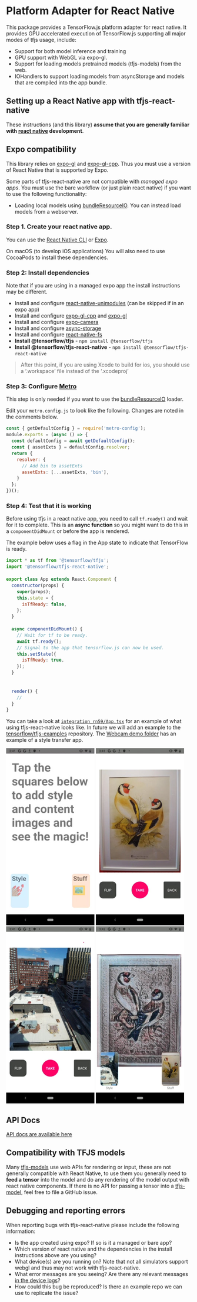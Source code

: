 # Platform Adapter for React Native

This package provides a TensorFlow.js platform adapter for react native. It
provides GPU accelerated execution of TensorFlow.js supporting all major modes
of tfjs usage, include:
  - Support for both model inference and training
  - GPU support with WebGL via expo-gl.
  - Support for loading models pretrained models (tfjs-models) from the web.
  - IOHandlers to support loading models from asyncStorage and models
    that are compiled into the app bundle.

## Setting up a React Native app with tfjs-react-native

These instructions (and this library) **assume that you are generally familiar with [react native](https://facebook.github.io/react-native/) development**.

## Expo compatibility

This library relies on [expo-gl](https://github.com/expo/expo/tree/master/packages/expo-gl) and [expo-gl-cpp](https://github.com/expo/expo/tree/master/packages/expo-gl-cpp). Thus you must use a version of React Native that is supported by Expo.

Some parts of tfjs-react-native are not compatible with _managed expo apps_. You must use the bare workflow (or just plain react native) if you want to use the following functionality:
 - Loading local models using [bundleResourceIO](https://js.tensorflow.org/api_react_native/latest/#bundleResourceIO). You can instead load models from a webserver.

### Step 1. Create your react native app.

You can use the [React Native CLI](https://facebook.github.io/react-native/docs/getting-started) or [Expo](https://expo.io/).

On macOS (to develop iOS applications) You will also need to use CocoaPods to install these dependencies.

### Step 2: Install dependencies

Note that if you are using in a managed expo app the install instructions may be different.

  - Install and configure [react-native-unimodules](https://github.com/unimodules/react-native-unimodules) (can be skipped if in an expo app)
  - Install and configure [expo-gl-cpp](https://github.com/expo/expo/tree/master/packages/expo-gl-cpp) and [expo-gl](https://github.com/expo/expo/tree/master/packages/expo-gl)
  - Install and configure [expo-camera](https://www.npmjs.com/package/expo-camera)
  - Install and configure [async-storage](https://github.com/react-native-community/async-storage)
  - Install and configure [react-native-fs](https://www.npmjs.com/package/react-native-fs)
  - **Install @tensorflow/tfjs** - `npm install @tensorflow/tfjs`
  - **Install @tensorflow/tfjs-react-native** - `npm install @tensorflow/tfjs-react-native`


> After this point, if you are using Xcode to build for ios, you should use a ‘.workspace’ file instead of the ‘.xcodeproj’

### Step 3: Configure [Metro](https://facebook.github.io/metro/)

This step is only needed if you want to use the [bundleResourceIO](https://js.tensorflow.org/api_react_native/latest/#bundleResourceIO) loader.

Edit your `metro.config.js` to look like the following. Changes are noted in
the comments below.

```js
const { getDefaultConfig } = require('metro-config');
module.exports = (async () => {
  const defaultConfig = await getDefaultConfig();
  const { assetExts } = defaultConfig.resolver;
  return {
    resolver: {
      // Add bin to assetExts
      assetExts: [...assetExts, 'bin'],
    }
  };
})();
```

### Step 4: Test that it is working

Before using tfjs in a react native app, you need to call `tf.ready()` and wait for it to complete. This is an **async function** so you might want to do this in a `componentDidMount` or before the app is rendered.

The example below uses a flag in the App state to indicate that TensorFlow is ready.


```js
import * as tf from '@tensorflow/tfjs';
import '@tensorflow/tfjs-react-native';

export class App extends React.Component {
  constructor(props) {
    super(props);
    this.state = {
      isTfReady: false,
    };
  }

  async componentDidMount() {
    // Wait for tf to be ready.
    await tf.ready();
    // Signal to the app that tensorflow.js can now be used.
    this.setState({
      isTfReady: true,
    });
  }


  render() {
    //
  }
}
```

You can take a look at [`integration_rn59/App.tsx`](integration_rn59/App.tsx) for an example of what using tfjs-react-native looks like. In future we will add an example to the [tensorflow/tfjs-examples](https://github.com/tensorflow/tfjs-examples) repository.
The [Webcam demo folder](integration_rn59/components/webcam) has an example of a style transfer app.

![style transfer app initial screen](images/rn-styletransfer_1.jpg)
![style transfer app initial screen](images/rn-styletransfer_2.jpg)
![style transfer app initial screen](images/rn-styletransfer_3.jpg)
![style transfer app initial screen](images/rn-styletransfer_4.jpg)


## API Docs

[API docs are available here](https://js.tensorflow.org/api_react_native/latest/)

## Compatibility with TFJS models

Many [tfjs-models](https://github.com/tensorflow/tfjs-models) use web APIs for rendering or input, these are not generally compatible with React Native, to use them you generally need to **feed a tensor** into the model and do any rendering of the model output with react native components. If there is no API for passing a tensor into a [tfjs-model](https://github.com/tensorflow/tfjs-models), feel free to file a GitHub issue.

## Debugging and reporting errors

When reporting bugs with tfjs-react-native please include the following information:

  - Is the app created using expo? If so is it a managed or bare app?
  - Which version of react native and the dependencies in the install instructions above are you using?
  - What device(s) are you running on? Note that not all simulators support webgl and thus may not work with tfjs-react-native.
  - What error messages are you seeing? Are there any relevant messages [in the device logs](https://reactnative.dev/docs/debugging#accessing-console-logs)?
  - How could this bug be reproduced? Is there an example repo we can use to replicate the issue?
